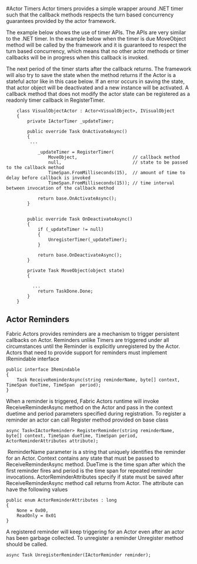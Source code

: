<properties
   pageTitle="Azure Service Fabric Actors Timers and Reminders"
   description="Azure Service Fabric Actors Timers and Reminders"
   services="service-fabric"
   documentationCenter=".net"
   authors="myamanbh"
   manager="timlt"
   editor=""/>

<tags
   ms.service="service-fabric"
   ms.devlang="dotnet"
   ms.topic="article"
   ms.tgt_pltfrm="NA"
   ms.workload="NA"
   ms.date="03/17/2015"
   ms.author="amanbha"/>


#Actor Timers
Actor timers provides a simple wrapper around .NET timer such that the callback methods respects the turn based concurrency guarantees provided by the actor framework.

The example below shows the use of timer APIs. The APIs are very similar to the .NET timer. In the example below when the timer is due MoveObject method will be called by the framework and it is guaranteed to respect the turn based concurrency, which means that no other actor methods or timer callbacks will be in progress when this callback is invoked.

The next period of the timer starts after the callback returns. The framework will also try to save the state when the method returns if the Actor is a stateful actor like in this case below. If an error occurs in saving the state, that actor object will be deactivated and a new instance will be activated. A callback method that does not modify the actor state can be registered as a readonly timer callback in RegisterTimer.

```
    class VisualObjectActor : Actor<VisualObject>, IVisualObject
    {
        private IActorTimer _updateTimer;
 
        public override Task OnActivateAsync()
        {
         ...
 
            _updateTimer = RegisterTimer(
                MoveObject,                     // callback method
                null,                           // state to be passed to the callback method
                TimeSpan.FromMilliseconds(15),  // amount of time to delay before callback is invoked
                TimeSpan.FromMilliseconds(15)); // time interval between invocation of the callback method
 
            return base.OnActivateAsync();
        }
 
 
        public override Task OnDeactivateAsync()
        {
            if (_updateTimer != null)
            {
                UnregisterTimer(_updateTimer);
            }
 
            return base.OnDeactivateAsync();
        }
 
        private Task MoveObject(object state)
        {
 
          ...
            return TaskDone.Done;
        }
    }
```
## Actor Reminders
Fabric Actors provides reminders are a mechanism to trigger persistent callbacks on Actor. Reminders unlike Timers are triggered under all circumstances until the Reminder is explicitly unregistered by the Actor. Actors that need to provide support for reminders must implement IRemindable interface

```
public interface IRemindable
{
    Task ReceiveReminderAsync(string reminderName, byte[] context, TimeSpan dueTime, TimeSpan  period);
}
```
When a reminder is triggered, Fabric Actors runtime will invoke ReceiveReminderAsync method on the Actor and pass in the context duetime and period parameters specified during registration.
To register a reminder an actor can call Register method provided on base class
```
async Task<IActorReminder> RegisterReminder(string reminderName, byte[] context, TimeSpan dueTime, TimeSpan period, ActorReminderAttributes attribute);
```
 ReminderName parameter is a string that uniquely identifies the reminder for an Actor. Context contains any state that must be passed to ReceiveReminderAsync method. DueTime is the time span after which the first reminder fires and period is the time span for repeated reminder invocations.
ActorReminderAttributes specify if state must be saved after ReceiveReminderAsync method call returns from Actor. The attribute can have the following values

```
public enum ActorReminderAttributes : long
{
    None = 0x00,
    ReadOnly = 0x01
}
```
A registered reminder will keep triggering for an Actor even after an actor has been garbage collected. To unregister a reminder Unregister method should be called.

```
async Task UnregisterReminder(IActorReminder reminder);
```
